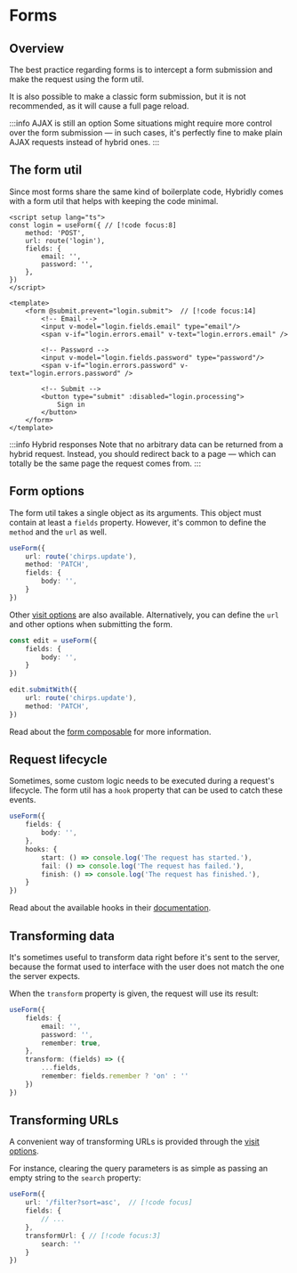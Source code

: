 # Forms

## Overview

The best practice regarding forms is to intercept a form submission and make the request using the form util.

It is also possible to make a classic form submission, but it is not recommended, as it will cause a full page reload.

:::info AJAX is still an option
Some situations might require more control over the form submission — in such cases, it's perfectly fine to make plain AJAX requests instead of hybrid ones.
:::

## The form util

Since most forms share the same kind of boilerplate code, Hybridly comes with a form util that helps with keeping the code minimal.

```vue
<script setup lang="ts">
const login = useForm({ // [!code focus:8]
	method: 'POST',
	url: route('login'),
	fields: {
		email: '',
		password: '',
	},
})
</script>

<template>
	<form @submit.prevent="login.submit">  // [!code focus:14]
		<!-- Email -->
		<input v-model="login.fields.email" type="email"/>
		<span v-if="login.errors.email" v-text="login.errors.email" />

		<!-- Password -->
		<input v-model="login.fields.password" type="password"/>
		<span v-if="login.errors.password" v-text="login.errors.password" />

		<!-- Submit -->
		<button type="submit" :disabled="login.processing">
			Sign in
		</button>
	</form>
</template>
```

:::info Hybrid responses
Note that no arbitrary data can be returned from a hybrid request. Instead, you should redirect back to a page — which can totally be the same page the request comes from.
:::

## Form options

The form util takes a single object as its arguments. This object must contain at least a `fields` property. However, it's common to define the `method` and the `url` as well.

```ts
useForm({
	url: route('chirps.update'),
	method: 'PATCH',
	fields: {
		body: '',
	}
})
```

Other [visit options](../api/router/utils.md) are also available. Alternatively, you can define the `url` and other options when submitting the form.

```ts
const edit = useForm({
	fields: {
		body: '',
	}
})

edit.submitWith({
	url: route('chirps.update'),
	method: 'PATCH',
})
```

Read about the [form composable](../api/composables/use-form.md) for more information.

## Request lifecycle

Sometimes, some custom logic needs to be executed during a request's  lifecycle. The form util has a `hook` property that can be used to catch these events.

```ts
useForm({
	fields: {
		body: '',
	},
	hooks: {
		start: () => console.log('The request has started.'),
		fail: () => console.log('The request has failed.'),
		finish: () => console.log('The request has finished.'),
	}
})
```

Read about the available hooks in their [documentation](./hooks.md).

## Transforming data

It's sometimes useful to transform data right before it's sent to the server, because the format used to interface with the user does not match the one the server expects.

When the `transform` property is given, the request will use its result:

```ts
useForm({
	fields: {
		email: '',
		password: '',
		remember: true,
	},
	transform: (fields) => ({
		...fields,
		remember: fields.remember ? 'on' : ''
	})
})
```

## Transforming URLs

A convenient way of transforming URLs is provided through the [visit options](../api/router/utils.md). 

For instance, clearing the query parameters is as simple as passing an empty string to the `search` property:

```ts
useForm({
	url: '/filter?sort=asc',  // [!code focus]
	fields: {
		// ...
	},
	transformUrl: { // [!code focus:3]
		search: ''
	}
})
```
